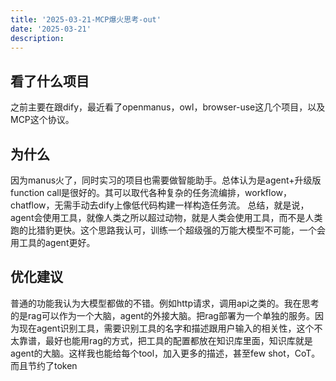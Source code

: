 ```yaml
---
title: '2025-03-21-MCP爆火思考-out'
date: '2025-03-21'
description:
---
```


## 看了什么项目
之前主要在跟dify，最近看了openmanus，owl，browser-use这几个项目，以及MCP这个协议。
## 为什么
因为manus火了，同时实习的项目也需要做智能助手。总体认为是agent+升级版function call是很好的。其可以取代各种复杂的任务流编排，workflow，chatflow，无需手动去dify上像低代码构建一样构造任务流。 总结，就是说，agent会使用工具，就像人类之所以超过动物，就是人类会使用工具，而不是人类跑的比猎豹更快。这个思路我认可，训练一个超级强的万能大模型不可能，一个会用工具的agent更好。
## 优化建议
普通的功能我认为大模型都做的不错。例如http请求，调用api之类的。我在思考的是rag可以作为一个大脑，agent的外接大脑。把rag部署为一个单独的服务。因为现在agent识别工具，需要识别工具的名字和描述跟用户输入的相关性，这个不太靠谱，最好也能用rag的方式，把工具的配置都放在知识库里面，知识库就是agent的大脑。这样我也能给每个tool，加入更多的描述，甚至few shot，CoT。而且节约了token
